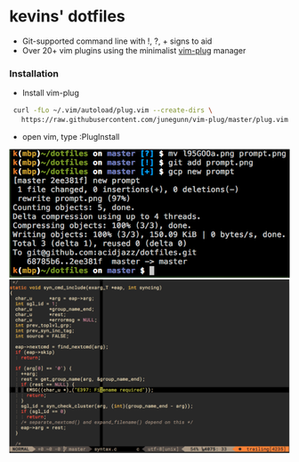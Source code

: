 # kevins' dotfiles

* Git-supported command line with !, ?, + signs to aid
* Over 20+ vim plugins using the minimalist [vim-plug](https://github.com/junegunn/vim-plug) manager

### Installation

* Install vim-plug
```bash
 curl -fLo ~/.vim/autoload/plug.vim --create-dirs \
   https://raw.githubusercontent.com/junegunn/vim-plug/master/plug.vim
```

* open vim, type :PlugInstall



![shell prompt](/prompt.png)
![terminal prompt](/terminal.png)
